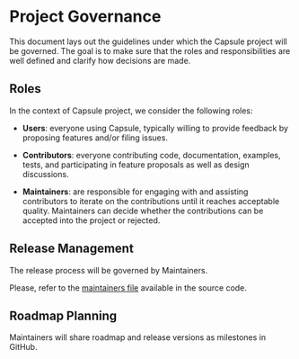 # Project Governance

This document lays out the guidelines under which the Capsule project will be governed.
The goal is to make sure that the roles and responsibilities are well defined and clarify how decisions are made.

## Roles

In the context of Capsule project, we consider the following roles:

* __Users__: everyone using Capsule, typically willing to provide feedback by proposing features and/or filing issues.

* __Contributors__: everyone contributing code, documentation, examples, tests, and participating in feature proposals as well as design discussions.

* __Maintainers__: are responsible for engaging with and assisting contributors to iterate on the contributions until it reaches acceptable quality. Maintainers can decide whether the contributions can be accepted into the project or rejected.

## Release Management

The release process will be governed by Maintainers.

Please, refer to the [maintainers file](https://github.com/clastix/capsule/blob/master/.github/maintainers.yaml) available in the source code.

## Roadmap Planning

Maintainers will share roadmap and release versions as milestones in GitHub. 
